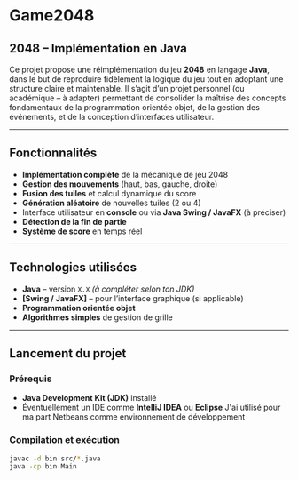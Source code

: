 # Game2048

## 2048 – Implémentation en Java

Ce projet propose une réimplémentation du jeu **2048** en langage **Java**, dans le but de reproduire fidèlement la logique du jeu tout en adoptant une structure claire et maintenable. Il s’agit d’un projet personnel (ou académique – à adapter) permettant de consolider la maîtrise des concepts fondamentaux de la programmation orientée objet, de la gestion des événements, et de la conception d’interfaces utilisateur.

---

## Fonctionnalités

- **Implémentation complète** de la mécanique de jeu 2048  
- **Gestion des mouvements** (haut, bas, gauche, droite)  
- **Fusion des tuiles** et calcul dynamique du score  
- **Génération aléatoire** de nouvelles tuiles (2 ou 4)  
- Interface utilisateur en **console** ou via **Java Swing / JavaFX** (à préciser)  
- **Détection de la fin de partie**  
- **Système de score** en temps réel  

---

## Technologies utilisées

- **Java** – version `X.X` *(à compléter selon ton JDK)*  
- **[Swing / JavaFX]** – pour l’interface graphique (si applicable)  
- **Programmation orientée objet**  
- **Algorithmes simples** de gestion de grille  

---

## Lancement du projet

### Prérequis

- **Java Development Kit (JDK)** installé  
- Éventuellement un IDE comme **IntelliJ IDEA** ou **Eclipse**
J'ai utilisé pour ma part Netbeans comme environnement de développement

### Compilation et exécution

```bash
javac -d bin src/*.java
java -cp bin Main


